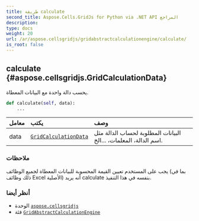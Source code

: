 ```yaml
---
title: طريقة calculate
second_title: Aspose.Cells.GridJs for Python via .NET API المراجع
description:
type: docs
weight: 20
url: /ar/aspose.cellsgridjs/gridabstractcalculationengine/calculate/
is_root: false
---
```

##  calculate {#aspose.cellsgridjs.GridCalculationData}

يحسب دالة واحدة مع البيانات المعطاة.



```python
def calculate(self, data):
    ...
```


| معامل| يكتب| وصف|
| :- | :- | :- |
| data | [`GridCalculationData`](/cells/python-net/ar/aspose.cellsgridjs/gridcalculationdata) | البيانات المطلوبة لحساب الدالة مثل اسم الدالة، المعلمات، ...الخ.|
###  ملاحظات

يجب على المستخدم تعيين القيمة المحسوبة للبيانات المعطاة لجميع الوظائف (بما في ذلك وظائف Excel الأصلية)
أنه يريد calculate بنفسه في هذا التنفيذ.


###  أنظر أيضا
* الوحدة [`aspose.cellsgridjs`](../../)
* فئة [`GridAbstractCalculationEngine`](/cells/python-net/ar/aspose.cellsgridjs/gridabstractcalculationengine)
